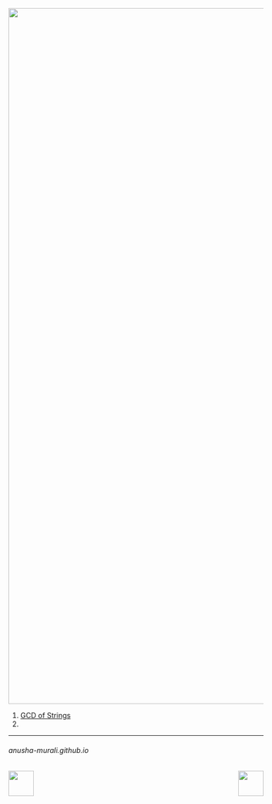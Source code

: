 <p align="center">
<img width="1375" alt="favorite_strings" src="https://github.com/user-attachments/assets/3e786471-5b2f-4883-aec1-c82214ec2536" />
</p>

1. [GCD of Strings](./gcd.md)
2.


* * *
###### anusha-murali.github.io


<img src="https://github.com/anusha-murali/anusha-murali.github.io/assets/111596338/639243aa-2857-4595-a65a-7852762bb002" width="50" height="50" align="left">

[<img src="https://github.com/user-attachments/assets/989cfb30-4fb8-40f8-a812-8a054869aa32" width="50" height="50" align="right">](../index.md)


